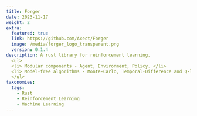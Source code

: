 ```yaml
---
title: Forger
date: 2023-11-17
weight: 2
extra:
  featured: true
  link: https://github.com/Axect/Forger
  image: /media/forger_logo_transparent.png
  version: 0.1.4
description: A rust library for reinforcement learning.
  <ul>
  <li> Modular components - Agent, Environment, Policy. </li>
  <li> Model-free algorithms - Monte-Carlo, Temporal-Difference and Q-learning. </li>
  </ul>
taxonomies:
  tags:
    - Rust
    - Reinforcement Learning
    - Machine Learning
---
```

